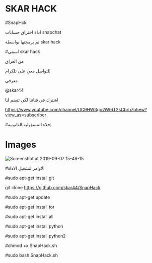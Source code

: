 # SKAR HACK

#SnapHck

اداة اختراق حسابات snapchat

تم برمجتها بواسطة skar hack


#اسمي skar hack
 
 من العراق
 
   للتواصل معي على تلكرام 
   
   معرفي 
   
   @skar44
   
   اشترك في قناتنا لكي تنضم لنا
   
   https://www.youtube.com/channel/UC9HW3go2iW6T2sCbrh7bhew?view_as=subscriber
   
   
   #إخلاء المسؤولية القانونية
 #  Images 
 
![Screenshot at 2019-09-07 15-46-15](https://user-images.githubusercontent.com/54996997/64491066-d036e600-d231-11e9-8c7f-61a12c35f43a.png)


#الاوامر لتشغيل الاداة

#sudo apt-get install git

git clone https://github.com/skar44/SnapHack


#sudo apt-get update

#sudo apt-get install tor

#sudo apt-get install all

#sudo apt-get install python

#sudo apt-get install python2

#chmod +x SnapHack.sh

#sudo bash SnapHack.sh

